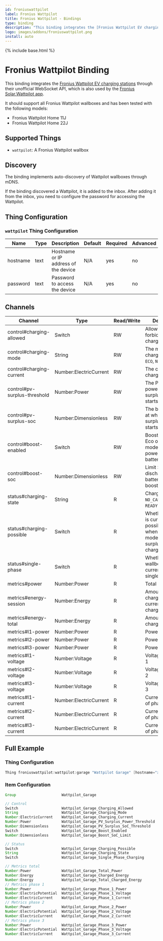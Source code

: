 ```yaml
---
id: froniuswattpilot
label: Fronius Wattpilot
title: Fronius Wattpilot - Bindings
type: binding
description: "This binding integrates the [Fronius Wattpilot EV charging stations](https://www.fronius.com/en-gb/uk/solar-energy/installers-partners/products-solutions/residential-energy-solutions/e-mobility-and-photovoltaic-residential/wattpilot-ev-charging-solution-for-homes)"
logo: images/addons/froniuswattpilot.png
install: auto
---
```


<!-- Attention authors: Do not edit directly. Please add your changes to the appropriate source repository -->

{% include base.html %}

# Fronius Wattpilot Binding

<AddonLogo />

This binding integrates the [Fronius Wattpilot EV charging stations](https://www.fronius.com/en-gb/uk/solar-energy/installers-partners/products-solutions/residential-energy-solutions/e-mobility-and-photovoltaic-residential/wattpilot-ev-charging-solution-for-homes)
through their unofficial WebSocket API, which is also used by the [Fronius Solar.Wattpilot app](https://www.fronius.com/en-gb/uk/solar-energy/installers-partners/products-solutions/residential-energy-solutions/e-mobility-and-photovoltaic-residential/wattpilot-ev-charging-solution-for-homes#anc_app).

It should support all Fronius Wattpilot wallboxes and has been tested with the following models:

- Fronius Wattpilot Home 11J
- Fronius Wattpilot Home 22J

## Supported Things

- `wattpilot`: A Fronius Wattpilot wallbox

## Discovery

The binding implements auto-discovery of Wattpilot wallboxes through mDNS.

If the binding discovered a Wattpilot, it is added to the inbox.
After adding it from the inbox, you need to configure the password for accessing the Wattpilot.

## Thing Configuration

### `wattpilot` Thing Configuration

| Name            | Type    | Description                           | Default | Required | Advanced |
|-----------------|---------|---------------------------------------|---------|----------|----------|
| hostname        | text    | Hostname or IP address of the device  | N/A     | yes      | no       |
| password        | text    | Password to access the device         | N/A     | yes      | no       |

## Channels

| Channel                      | Type                   | Read/Write | Description                                                                                             |
|------------------------------|------------------------|------------|---------------------------------------------------------------------------------------------------------|
| control#charging-allowed     | Switch                 | RW         | Allow (`ON`) or forbid (`OFF`) charging                                                                 |
| control#charging-mode        | String                 | RW         | The mode of charging: `DEFAULT`, `ECO`, `NEXT_TRIP`                                                     |
| control#charging-current     | Number:ElectricCurrent | RW         | The current to charge with                                                                              |
| control#pv-surplus-threshold | Number:Power           | RW         | The PV surplus power at which surplus charging starts                                                   |
| control#pv-surplus-soc       | Number:Dimensionless   | RW         | The battery SoC at which PV surplus charging starts                                                     |
| control#boost-enabled        | Switch                 | RW         | Boost charging in Eco or Next Trip mode by using power from the battery                                 |
| control#boost-soc            | Number:Dimensionless   | RW         | Limit SoC to discharge the battery to when boost is enabled                                             |
| status#charging-state        | String                 | R          | Charging state: `NO_CAR`, `CHARGING`, `READY` or `COMPLETE`                                             |
| status#charging-possible     | Switch                 | R          | Whether charging is currently possible, e.g. when using ECO mode, too low PV surplus can block charging |
| status#single-phase          | Switch                 | R          | Whether the wallbox is currently charging single phase only                                             |
| metrics#power                | Number:Power           | R          | Total power                                                                                             |
| metrics#energy-session       | Number:Energy          | R          | Amount of energy charged in the current/last charging session                                           |
| metrics#energy-total         | Number:Energy          | R          | Amount of energy charged in total                                                                       |
| metrics#l1-power             | Number:Power           | R          | Power of phase 1                                                                                        |
| metrics#l2-power             | Number:Power           | R          | Power of phase 2                                                                                        |
| metrics#l3-power             | Number:Power           | R          | Power of phase 3                                                                                        |
| metrics#l1-voltage           | Number:Voltage         | R          | Voltage of phase 1                                                                                      |
| metrics#l2-voltage           | Number:Voltage         | R          | Voltage of phase 2                                                                                      |
| metrics#l3-voltage           | Number:Voltage         | R          | Voltage of phase 3                                                                                      |
| metrics#l1-current           | Number:ElectricCurrent | R          | Current/amperage of phase 1                                                                             |
| metrics#l2-current           | Number:ElectricCurrent | R          | Current/amperage of phase 2                                                                             |
| metrics#l3-current           | Number:ElectricCurrent | R          | Current/amperage of phase 3                                                                             |

## Full Example

### Thing Configuration

```java
Thing froniuswattpilot:wattpilot:garage "Wattpilot Garage" [hostname="xxx.xxx.xxx.xxx", password="secret"]
```

### Item Configuration

```java
Group                     Wattpilot_Garage                             "Wattpilot Garage"                                                          ["Equipment"]

// Control
Switch                    Wattpilot_Garage_Charging_Allowed            "Charging Allowed"                      <BatteryLevel>  (Wattpilot_Garage)  ["Control", "Enabled"]      {channel="froniuswattpilot:wattpilot:garage:control#charging-allowed"}
String                    Wattpilot_Garage_Charging_Mode               "Charging Mode"                         <BatteryLevel>  (Wattpilot_Garage)  ["Control", "Mode"]         {channel="froniuswattpilot:wattpilot:garage:control#charging-mode"}
Number:ElectricCurrent    Wattpilot_Garage_Charging_Current            "Charging Current [%d A]"               <Energy>        (Wattpilot_Garage)  ["Setpoint", "Current"]     {channel="froniuswattpilot:wattpilot:garage:control#charging-current", unit="A"}
Number:Power              Wattpilot_Garage_PV_Surplus_Power_Threshold  "PV Surplus Power Threshold [%.1f kW]"  <SolarPlant>    (Wattpilot_Garage)  ["Setpoint", "Power"]       {channel="froniuswattpilot:wattpilot:garage:control#pv-surplus-threshold", unit="kW"}
Number:Dimensionless      Wattpilot_Garage_PV_Surplus_SoC_Threshold    "PV Surplus SoC Threshold [%d %%]"      <SolarPlant>    (Wattpilot_Garage)  ["Setpoint", "Energy"]      {channel="froniuswattpilot:wattpilot:garage:control#pv-surplus-soc", unit="%"}
Switch                    Wattpilot_Garage_Boost_Enabled               "Boost Enabled"                         <BatteryLevel>  (Wattpilot_Garage)  ["Control", "Enabled"]      {channel="froniuswattpilot:wattpilot:garage:control#boost-enabled"}
Number:Dimensionless      Wattpilot_Garage_Boost_SoC_Limit             "Boost SoC Limit [%d %%]"               <BatteryLevel>  (Wattpilot_Garage)  ["Setpoint", "Energy"]      {channel="froniuswattpilot:wattpilot:garage:control#boost-soc", unit="%"}

// Status
Switch                    Wattpilot_Garage_Charging_Possible           "Charging Possible"                     <BatteryLevel>  (Wattpilot_Garage)  ["Status"]                  {channel="froniuswattpilot:wattpilot:garage:status#charging-possible"}
String                    Wattpilot_Garage_Charging_State              "Charging State"                        <BatteryLevel>  (Wattpilot_Garage)  ["Status"]                  {channel="froniuswattpilot:wattpilot:garage:status#charging-state"}
Switch                    Wattpilot_Garage_Single_Phase_Charging       "Single Phase Charging"                 <BatteryLevel>  (Wattpilot_Garage)  ["Status"]                  {channel="froniuswattpilot:wattpilot:garage:status#single-phase"}

// Metrics total
Number:Power              Wattpilot_Garage_Total_Power                 "Total Power [%.2f kW]"                 <Energy>        (Wattpilot_Garage)  ["Measurement", "Power"]    {channel="froniuswattpilot:wattpilot:garage:metrics#power", unit="kW"}
Number:Energy             Wattpilot_Garage_Charged_Energy              "Charged Energy [%.2f kWh]"             <Energy>        (Wattpilot_Garage)  ["Measurement", "Energy"]   {channel="froniuswattpilot:wattpilot:garage:metrics#energy-session", unit="kWh"}
Number:Energy             Wattpilot_Garage_Total_Charged_Energy        "Total Charged Energy [%.0f kWh]"       <Energy>        (Wattpilot_Garage)  ["Measurement", "Energy"]   {channel="froniuswattpilot:wattpilot:garage:metrics#energy-total", unit="kWh"}
// Metrics phase 1
Number:Power              Wattpilot_Garage_Phase_1_Power               "Phase 1 Power [%.2f kW]"               <Energy>        (Wattpilot_Garage)  ["Measurement", "Power"]    {channel="froniuswattpilot:wattpilot:garage:metrics#l1-power", unit="kW"}
Number:ElectricPotential  Wattpilot_Garage_Phase_1_Voltage             "Phase 1 Voltage [%d V]"                <Energy>        (Wattpilot_Garage)  ["Measurement", "Voltage"]  {channel="froniuswattpilot:wattpilot:garage:metrics#l1-voltage", unit="V"}
Number:ElectricCurrent    Wattpilot_Garage_Phase_1_Current             "Phase 1 Current [%.1f A]"              <Energy>        (Wattpilot_Garage)  ["Measurement", "Current"]  {channel="froniuswattpilot:wattpilot:garage:metrics#l1-current", unit="A"}
// Metrics phase 2
Number:Power              Wattpilot_Garage_Phase_2_Power               "Phase 2 Power [%.2f kW]"               <Energy>        (Wattpilot_Garage)  ["Measurement", "Power"]    {channel="froniuswattpilot:wattpilot:garage:metrics#l2-power", unit="kW"}
Number:ElectricPotential  Wattpilot_Garage_Phase_2_Voltage             "Phase 2 Voltage [%d V]"                <Energy>        (Wattpilot_Garage)  ["Measurement", "Voltage"]  {channel="froniuswattpilot:wattpilot:garage:metrics#l2-voltage", unit="V"}
Number:ElectricCurrent    Wattpilot_Garage_Phase_2_Current             "Phase 2 Current [%.1f A]"              <Energy>        (Wattpilot_Garage)  ["Measurement", "Current"]  {channel="froniuswattpilot:wattpilot:garage:metrics#l2-current", unit="A"}
// Metrics phase 3
Number:Power              Wattpilot_Garage_Phase_3_Power               "Phase 3 Power [%.2f kW]"               <Energy>        (Wattpilot_Garage)  ["Measurement", "Power"]    {channel="froniuswattpilot:wattpilot:garage:metrics#l3-power", unit="kW"}
Number:ElectricPotential  Wattpilot_Garage_Phase_3_Voltage             "Phase 3 Voltage [%d V]"                <Energy>        (Wattpilot_Garage)  ["Measurement", "Voltage"]  {channel="froniuswattpilot:wattpilot:garage:metrics#l3-voltage", unit="V"}
Number:ElectricCurrent    Wattpilot_Garage_Phase_3_Current             "Phase 3 Current [%.1f A]"              <Energy>        (Wattpilot_Garage)  ["Measurement", "Current"]  {channel="froniuswattpilot:wattpilot:garage:metrics#l3-current", unit="A"}
```
